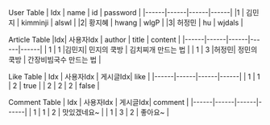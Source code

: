 User Table
| Idx | name | id | password |
|------|------|------|------|
|1 | 김민지 | kimminji | alswl |
|2| 황지혜 | hwang | wlgP |
|3| 허정민 | hu | wjdals |

Article Table
|Idx| 사용자Idx | author | title | content |
|------|------|------|------|------|
| 1 | 1 |김민지| 민지의 쿡방 | 김치찌개 만드는 법 |
| 1 | 3 |허정민| 정민의 쿡방 | 간장비빔국수 만드는 법 |  

Like Table
| Idx | 사용자Idx | 게시글Idx| like |
|------|------|------|------|
| 1 | 1 | 2 | true |
| 2 | 2 | 2 | false |

Comment Table
| Idx | 사용자Idx | 게시글Idx| comment |
|------|------|------|------|
| 1 | 1 | 2 | 맛있겠네요~ |
| 1 | 3 | 2 | 좋아요~ |
